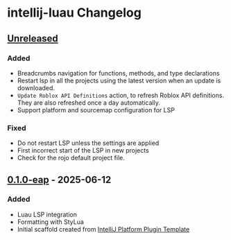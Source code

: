 <!-- Keep a Changelog guide -> https://keepachangelog.com -->

# intellij-luau Changelog

## [Unreleased]

### Added

- Breadcrumbs navigation for functions, methods, and type declarations
- Restart lsp in all the projects using the latest version when an update is downloaded.
- `Update Roblox API Definitions` action, to refresh Roblox API definitions. They are also refreshed once a day automatically.
- Support platform and sourcemap configuration for LSP

### Fixed

- Do not restart LSP unless the settings are applied
- First incorrect start of the LSP in new projects
- Check for the rojo default project file. 

## [0.1.0-eap] - 2025-06-12

### Added

- Luau LSP integration
- Formatting with StyLua
- Initial scaffold created from [IntelliJ Platform Plugin Template](https://github.com/JetBrains/intellij-platform-plugin-template)

[Unreleased]: https://github.com/AleksandrSl/intellij-luau/compare/v0.1.0-eap...HEAD
[0.1.0-eap]: https://github.com/AleksandrSl/intellij-luau/commits/v0.1.0-eap
